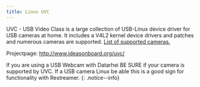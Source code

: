 ```yaml
---
title: Linux UVC
---
```


UVC - USB Video Class is a large collection of USB-Linux device driver for USB cameras at home.
It includes a V4L2 kernel device drivers and patches and numerous cameras are supported.
<a href="http://www.ideasonboard.org/uvc/#devices" target="_blank">List of supported cameras.</a>

Projectpage: <a href="http://www.ideasonboard.org/uvc/" target="_blank">http://www.ideasonboard.org/uvc/</a>  

If you are using a USB Webcam with Datarhei BE SURE if your camera is supported by UVC. If a USB camera Linux be able this is a good
sign for functionality with Restreamer.
{: .notice--info}
